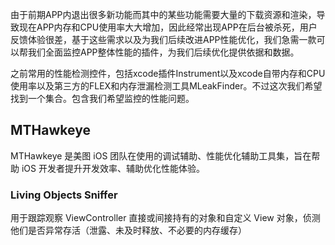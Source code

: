 由于前期APP内退出很多新功能而其中的某些功能需要大量的下载资源和渲染，导致现在APP内存和CPU使用率大大增加，因此经常出现APP在后台被杀死，用户反馈体验很差，基于这些需求以及为我们后续改进APP性能优化，我们急需一款可以帮我们全面监控APP整体性能的插件，为我们后续优化提供依据和数据。

之前常用的性能检测控件，包括xcode插件Instrument以及xcode自带内存和CPU使用率以及第三方的FLEX和内存泄漏检测工具MLeakFinder。不过这次我们希望找到一个集合。包含我们希望监控的性能问题。

## MTHawkeye

MTHawkeye 是美图 iOS 团队在使用的调试辅助、性能优化辅助工具集，旨在帮助 iOS 开发者提升开发效率、辅助优化性能体验。

### Living Objects Sniffer

用于跟踪观察 ViewController 直接或间接持有的对象和自定义 View 对象，侦测他们是否异常存活（泄露、未及时释放、不必要的内存缓存）
